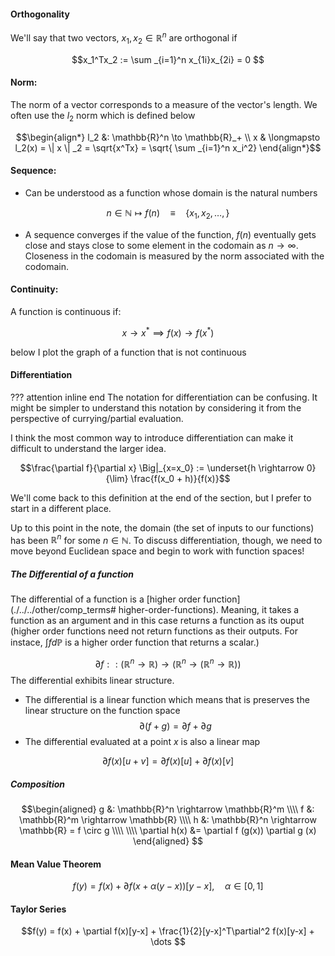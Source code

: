 #### **Orthogonality** 

We'll say that two vectors, $x_1, x_2 \in \mathbb{R}^n$ are orthogonal if 

$$x_1^Tx_2 := \sum _{i=1}^n x_{1i}x_{2i} = 0 $$

#### **Norm**: 
The norm of a vector corresponds to a measure of the vector's length. We often use the $l_2$ norm which is defined below

$$\begin{align*} l_2 &: \mathbb{R}^n \to \mathbb{R}_+ \\ 
x & \longmapsto l_2(x) = \| x \| _2 = \sqrt{x^Tx} = \sqrt{ \sum _{i=1}^n x_i^2} \end{align*}$$


#### **Sequence**: 
- Can be understood as a function whose domain is the natural numbers

$$n \in \mathbb{N} \longmapsto f(n) \quad \equiv \quad \{x_1, x_2, \dots,  \}$$

- A sequence converges if the value of the function, $f(n)$ eventually gets close and stays close to some element in the codomain as $n \rightarrow \infty$. Closeness in the codomain is measured by the norm associated with the codomain.


#### **Continuity**: 

A function is continuous if:

$$x \rightarrow x^* \implies f(x) \rightarrow f(x^*)$$

below I plot the graph of a function that is not continuous

#### **Differentiation**

??? attention inline end 
    The notation for differentiation can be confusing. It might be simpler to understand
    this notation by considering it from the perspective of currying/partial evaluation.

I think the most common way to introduce differentiation can make it difficult to understand the larger idea. 

$$\frac{\partial f}{\partial x} \Big|_{x=x_0} := \underset{h \rightarrow 0}{\lim} \frac{f(x_0 + h)}{f(x)}$$

We'll come back to this definition at the end of the section, but I prefer to start in a different place. 



Up to this point in the note, the domain (the set of inputs to our functions) has been $\mathbb{R}^n$ for some $n \in \mathbb{N}$. To discuss differentiation, though, we need to move beyond Euclidean space and begin to work with function spaces! 

##### **The Differential of a function**
The differential of a function is a [higher order function](./../../other/comp_terms#
higher-order-functions). Meaning, it takes a function as an argument and in this case returns a function as its ouput (higher order functions need not return functions as their outputs. For instace, $\int f d\mathbb{P}$ is a higher order function that returns a scalar.)

$$\partial f :: (\mathbb{R}^n \rightarrow \mathbb{R}) \rightarrow (\mathbb{R}^n \rightarrow (\mathbb{R}^n \rightarrow \mathbb{R}))$$
The differential exhibits linear structure. 
- The differential is a linear function which means that is preserves the linear structure on the function space 
$$\partial (f + g) = \partial f + \partial g $$
- The differential evaluated at a point $x$ is also a linear map

$$\partial f(x)[u + v] = \partial f(x)[u] + \partial f(x)[v]$$
##### Composition 

$$\begin{aligned} 
g &: \mathbb{R}^n \rightarrow \mathbb{R}^m  \\\\ 
f &: \mathbb{R}^m \rightarrow \mathbb{R} \\\\
h &:  \mathbb{R}^n \rightarrow \mathbb{R} =  f \circ g \\\\ \\\\ 
\partial h(x) &= \partial f (g(x)) \partial g (x)  \end{aligned} $$

#### Mean Value Theorem

$$f(y)  = f(x)  + \partial f \big(x + \alpha(y-x)\big)[y-x], \quad \alpha \in [0,1]$$

#### Taylor Series 

$$f(y)  = f(x) + \partial f(x)[y-x] + \frac{1}{2}[y-x]^T\partial^2 f(x)[y-x] + \dots $$

